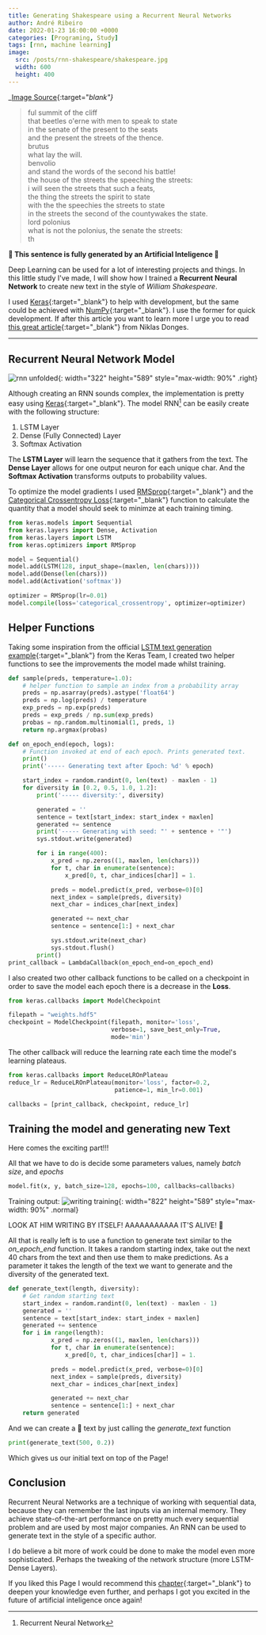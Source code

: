 ```yaml
---
title: Generating Shakespeare using a Recurrent Neural Networks
author: André Ribeiro
date: 2022-01-23 16:00:00 +0000
categories: [Programing, Study]
tags: [rnn, machine learning]
image:
  src: /posts/rnn-shakespeare/shakespeare.jpg
  width: 600
  height: 400
---
```

_[Image Source][image source]{:target="_blank"}_

> ful summit of the cliff<br>
> that beetles o'erne with men to speak to state<br>
> in the senate of the present to the seats<br>
and the present the streets of the thence.<br>
brutus<br>
what lay the will.<br>
benvolio<br>
and stand the words of the second his battle!<br>
the house of the streets the speeching the streets:<br>
i will seen the streets that such a feats,<br>
the thing the streets the spirit to state<br>
with the the speechies the streets to state<br>
in the streets the second of the countywakes the state.<br>
lord polonius<br>
what is not the polonius, the senate the streets:<br>
th<br>

**🤖 This sentence is fully generated by an Artificial Inteligence 🤖**

Deep Learning can be used for a lot of interesting projects and things. In this little study I've made, I will show how I trained a **Recurrent Neural Network** to create new text in the style of _William Shakespeare_.

I used [Keras][keras]{:target="_blank"} to help with development, but the same could be achieved with [NumPy][numpy]{:target="_blank"}. I use the former for quick development. If after this article you want to learn more I urge you to read [this great article][niklas donges]{:target="_blank"} from Niklas Donges.

***

## Recurrent Neural Network Model

![rnn unfolded](/posts/rnn-shakespeare/rnn-unfolded.png){: width="322" height="589" style="max-width: 90%" .right}

Although creating an RNN sounds complex, the implementation is pretty easy using [Keras][keras]{:target="_blank"}. The model RNN[^rnn] can be easily create with the following structure:
1. LSTM Layer
2. Dense (Fully Connected) Layer
3. Softmax Activation

The **LSTM Layer** will learn the sequence that it gathers from the text.
The **Dense Layer** allows for one output neuron for each unique char.
And the **Softmax Activation** transforms outputs to probability values.

To optimize the model gradients I used [RMSprop][rmsprop]{:target="_blank"} and the [Categorical Crossentropy Loss][categoricalloss]{:target="_blank"} function to calculate the quantity that a model should seek to minimze at each training timing.

```python
from keras.models import Sequential
from keras.layers import Dense, Activation
from keras.layers import LSTM
from keras.optimizers import RMSprop

model = Sequential()
model.add(LSTM(128, input_shape=(maxlen, len(chars))))
model.add(Dense(len(chars)))
model.add(Activation('softmax'))

optimizer = RMSprop(lr=0.01)
model.compile(loss='categorical_crossentropy', optimizer=optimizer)
```

## Helper Functions

Taking some inspiration from the official [LSTM text generation example][lstmexample]{:target="_blank"} from the Keras Team, I created two helper functions to see the improvements the model made whilst training.

```python
def sample(preds, temperature=1.0):
    # helper function to sample an index from a probability array
    preds = np.asarray(preds).astype('float64')
    preds = np.log(preds) / temperature
    exp_preds = np.exp(preds)
    preds = exp_preds / np.sum(exp_preds)
    probas = np.random.multinomial(1, preds, 1)
    return np.argmax(probas)

def on_epoch_end(epoch, logs):
    # Function invoked at end of each epoch. Prints generated text.
    print()
    print('----- Generating text after Epoch: %d' % epoch)

    start_index = random.randint(0, len(text) - maxlen - 1)
    for diversity in [0.2, 0.5, 1.0, 1.2]:
        print('----- diversity:', diversity)

        generated = ''
        sentence = text[start_index: start_index + maxlen]
        generated += sentence
        print('----- Generating with seed: "' + sentence + '"')
        sys.stdout.write(generated)

        for i in range(400):
            x_pred = np.zeros((1, maxlen, len(chars)))
            for t, char in enumerate(sentence):
                x_pred[0, t, char_indices[char]] = 1.

            preds = model.predict(x_pred, verbose=0)[0]
            next_index = sample(preds, diversity)
            next_char = indices_char[next_index]

            generated += next_char
            sentence = sentence[1:] + next_char

            sys.stdout.write(next_char)
            sys.stdout.flush()
        print()
print_callback = LambdaCallback(on_epoch_end=on_epoch_end)
```

I also created two other callback functions to be called on a checkpoint in order to save the model each epoch there is a decrease in the **Loss**.

```python
from keras.callbacks import ModelCheckpoint

filepath = "weights.hdf5"
checkpoint = ModelCheckpoint(filepath, monitor='loss',
                             verbose=1, save_best_only=True,
                             mode='min')
```

The other callback will reduce the learning rate each time the model's learning plateaus.

```python
from keras.callbacks import ReduceLROnPlateau
reduce_lr = ReduceLROnPlateau(monitor='loss', factor=0.2,
                              patience=1, min_lr=0.001)

callbacks = [print_callback, checkpoint, reduce_lr]
```

## Training the model and generating new Text

Here comes the exciting part!!!

All that we have to do is decide some parameters values, namely _batch size_, and _epochs_

```python
model.fit(x, y, batch_size=128, epochs=100, callbacks=callbacks)
```

Training output:
![writing training](/posts/rnn-shakespeare/writing.gif){: width="822" height="589" style="max-width: 90%" .normal}

LOOK AT HIM WRITING BY ITSELF! AAAAAAAAAAA IT'S ALIVE! 🤖

All that is really left is to use a function to generate text similar to the _on_epoch_end_ function. It takes a random starting index, take out the next 40 chars from the text and then use them to make predictions. As a parameter it takes the length of the text we want to generate and the diversity of the generated text.

```python
def generate_text(length, diversity):
    # Get random starting text
    start_index = random.randint(0, len(text) - maxlen - 1)
    generated = ''
    sentence = text[start_index: start_index + maxlen]
    generated += sentence
    for i in range(length):
            x_pred = np.zeros((1, maxlen, len(chars)))
            for t, char in enumerate(sentence):
                x_pred[0, t, char_indices[char]] = 1.

            preds = model.predict(x_pred, verbose=0)[0]
            next_index = sample(preds, diversity)
            next_char = indices_char[next_index]

            generated += next_char
            sentence = sentence[1:] + next_char
    return generated
```

And we can create a 🤖 text by just calling the _generate_text_ function

```python
print(generate_text(500, 0.2))
```

Which gives us our initial text on top of the Page!

## Conclusion

Recurrent Neural Networks are a technique of working with sequential data, because they can remember the last inputs via an internal memory. They achieve state-of-the-art performance on pretty much every sequential problem and are used by most major companies. An RNN can be used to generate text in the style of a specific author.

I do believe a bit more of work could be done to make the model even more sophisticated. Perhaps the tweaking of the network structure (more LSTM-Dense Layers).

If you liked this Page I would recommend this [chapter][book]{:target="_blank"} to deepen your knowledge even further, and perhaps I got you excited in the future of artificial inteligence once again!



[niklas donges]: https://builtin.com/data-science/recurrent-neural-networks-and-lstm
[keras]: https://keras.io
[numpy]: https://numpy.org
[rmsprop]: https://keras.io/api/optimizers/#rmsprop
[categoricalloss]: https://keras.io/api/losses/#categorical_crossentropy
[lstmexample]: https://keras.io/examples/generative/lstm_character_level_text_generation/
[book]: https://www.deeplearningbook.org/contents/rnn.html
[image source]: https://mocah.org/4565161-william-shakespeare-digital-art-painting-robot-skull-hamlet-futuristic.html
[^rnn]: Recurrent Neural Network
